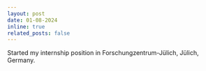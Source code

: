 ```yaml
---
layout: post
date: 01-08-2024
inline: true
related_posts: false
---
```


Started my internship position in Forschungzentrum-Jülich, Jülich, Germany. 
